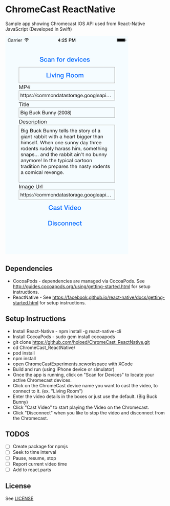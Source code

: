 # ChromeCast ReactNative

Sample app showing Chromecast IOS API used from React-Native JavaScript (Developed in Swift)

![Alt text](/docs/Screenshot.png?raw=true "Screenshot")

## Dependencies
* CocoaPods - dependencies are managed via CocoaPods. See http://guides.cocoapods.org/using/getting-started.html for setup instructions.
* ReactNative - See https://facebook.github.io/react-native/docs/getting-started.html for setup instructions.

## Setup Instructions
* Install React-Native - npm install -g react-native-cli
* Install CocoaPods - sudo gem install cocoapods
* git clone https://github.com/holoed/ChromeCast_ReactNative.git
* cd ChromeCast_ReactNative/
* pod install
* npm install
* open ChromeCastExperiments.xcworkspace with XCode
* Build and run (using IPhone device or simulator)
* Once the app is running, click on "Scan for Devices" to locate your active Chromecast devices.
* Click on the ChromeCast device name you want to cast the video, to connect to it. (ex. "Living Room")
* Enter the video details in the boxes or just use the default. (Big Buck Bunny)
* Click "Cast Video" to start playing the Video on the Chromecast.
* Click "Disconnect" when you like to stop the video and disconnect from the Chromecast.

## TODOS

- [ ] Create package for npmjs
- [ ] Seek to time interval
- [ ] Pause, resume, stop
- [ ] Report current video time 
- [ ] Add to react.parts

## License
See [LICENSE](LICENSE)

